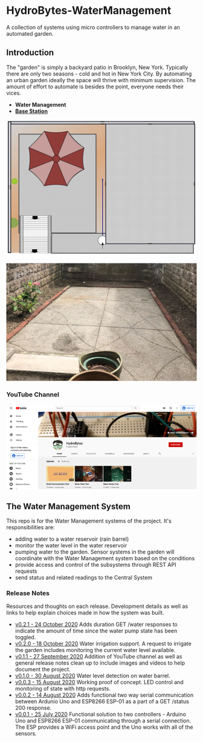 # HydroBytes-WaterManagement
A collection of systems using micro controllers to manage water in an automated garden.

## Introduction

The "garden" is simply a backyard patio in Brooklyn, New York. Typically there are only two seasons - cold and hot in New York City. By automating an urban garden ideally the space will thrive with minimum supervision. The amount of effort to automate is besides the point, everyone needs their vices.

- **Water Management**
- **[Base Station](https://github.com/deezone/HydroBytes-BaseStation)**

![Garden Layout](https://raw.githubusercontent.com/deezone/HydroBytes-waterManagement/master/resources/HydroBytes-38-74-Garden.jpg)

![Garden](https://github.com/deezone/HydroBytes-WaterManagement/blob/master/resources/garden-01.png)

### YouTube Channel

[![YouTube Channel](https://github.com/deezone/HydroBytes-WaterManagement/blob/master/resources/youTube-TN.png?raw=true)](https://www.youtube.com/channel/UC00A_lEJD2Hcy9bw6UuoUBA "All of the HydroBytes videos")

## The Water Management System

This repo is for the Water Management systems of the project. It's responsibilities are:
- adding water to a water reservoir (rain barrel)
- monitor the water level in the water reservoir
- pumping water to the garden. Sensor systems in the garden will coordinate with the Water Management system based on the conditions
- provide access and control of the subsystems through REST API requests
- send status and related readings to the Central System


### Release Notes
Resources and thoughts on each release. Development details as well as links to help explain choices made in how the system was built.

- [v0.2.1 - 24 October 2020](https://github.com/deezone/HydroBytes-waterManagement/blob/master/resources/releases/v00-02-01.md)
Adds duration  GET /water responses to indicate the amount of time since the water pump state has been toggled.
- [v0.2.0 - 18 October 2020](https://github.com/deezone/HydroBytes-waterManagement/blob/master/resources/releases/v00-02-00.md)
Water irrigation support. A request to irrigate the garden includes monitoring the current water level available.
- [v0.1.1 - 27 September 2020](https://github.com/deezone/HydroBytes-waterManagement/blob/master/resources/releases/v00-01-01.md)
Addition of YouTube channel as well as general release notes clean up to include images and videos to help document the project.
- [v0.1.0 - 30 August 2020](https://github.com/deezone/HydroBytes-waterManagement/blob/master/resources/releases/v00-01-00.md)
Water level detection on water barrel.
- [v0.0.3 - 15 August 2020](https://github.com/deezone/HydroBytes-waterManagement/blob/master/resources/releases/v00-00-03.md)
Working proof of concept. LED control and monitoring of state with http requests.
- [v0.0.2 - 14 August 2020](https://github.com/deezone/HydroBytes-waterManagement/blob/master/resources/releases/v00-00-02.md)
Adds functional two way serial communication between Ardunio Uno and ESP8266 ESP-01 as a part of a GET /status 200 response.
- [v0.0.1 - 25 July 2020](https://github.com/deezone/HydroBytes-waterManagement/blob/master/resources/releases/v00-00-01.md)
Functional solution to two controllers - Arduino Uno and ESP8266 ESP-01 communicating through a serial connection. The ESP provides a WiFi access point and the Uno works with all of the sensors.
